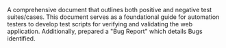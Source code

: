 A comprehensive document that outlines both positive and negative test suites/cases. This document serves as a foundational guide for automation testers to develop test scripts for verifying and validating the web application. Additionally, prepared a "Bug Report" which details Bugs identified.

